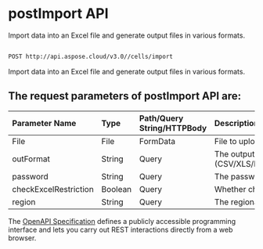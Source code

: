 # **postImport API**

Import data into an Excel file and generate output files in various formats. 

```bash

POST http://api.aspose.cloud/v3.0//cells/import

```
Import data into an Excel file and generate output files in various formats.

## The request parameters of **postImport** API are: 

| Parameter Name | Type | Path/Query String/HTTPBody | Description | 
| :- | :- | :- |:- | 
|File|File|FormData|File to upload|
|outFormat|String|Query|The output data file format.(CSV/XLS/HTML/MHTML/ODS/PDF/XML/TXT/TIFF/XLSB/XLSM/XLSX/XLTM/XLTX/XPS/PNG/JPG/JPEG/GIF/EMF/BMP/MD[Markdown]/Numbers)|
|password|String|Query|The password needed to open an Excel file.|
|checkExcelRestriction|Boolean|Query|Whether check restriction of excel file when user modify cells related objects.|
|region|String|Query|The regional settings for workbook.|


The [OpenAPI Specification](https://reference.aspose.cloud/cells/#/LightCellsController/PostImport) defines a publicly accessible programming interface and lets you carry out REST interactions directly from a web browser.



